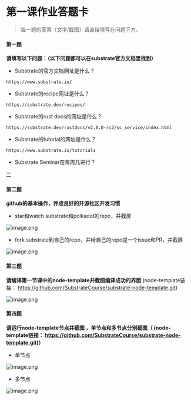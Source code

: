 # 第一课作业答题卡

> 每一题的答案（文字/截图）请直接填写在问题下方。

#### 第一题

**请填写以下问题：（以下问题都可以在substrate官方文档里找到）**

- Substrate的官方文档网址是什么？

```
https://www.substrate.io/
```

- Substrate的recipe网址是什么？

```
https://substrate.dev/recipes/
```

- Substrate的rust docs的网址是什么？

```
https://substrate.dev/rustdocs/v2.0.0-rc2/sc_service/index.html
```

- Substrate的tutorial的网址是什么？

```
https://www.substrate.io/tutorials
```

- Substrate Seminar在每周几进行？

二


#### 第二题

**github的基本操作，养成良好的开源社区开发习惯**

- star和watch substrate和polkadot的repo，并截屏

![image.png](https://i.loli.net/2020/06/02/63wimzkfqGljXS1.png)


- fork substrate到自己的repo，并给自己的repo提一个issue和PR，并截屏

![image.png](https://i.loli.net/2020/06/02/oRhEiaKOxF34795.png)



#### 第三题

**请编译第一节课中的node-template并截图编译成功的界面** (node-template链接： https://github.com/SubstrateCourse/substrate-node-template.git)


![image.png](https://i.loli.net/2020/06/02/meYpThMXocaAqPW.png)


#### 第四题

**请运行node-template节点并截图 ，单节点和多节点分别截图（ (node-template链接： https://github.com/SubstrateCourse/substrate-node-template.git)）**

* 单节点

![image.png](https://i.loli.net/2020/06/02/s4nM1Y7ceXpQiWb.png)

* 多节点

![image.png](https://i.loli.net/2020/06/02/xT3YRLgCjXKo8Pe.png)

